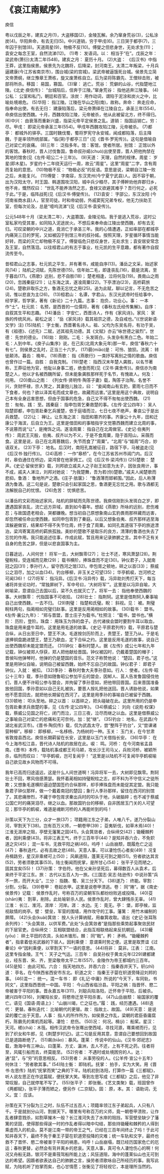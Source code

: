 # 《哀江南赋序》

<span class="r">庾信

<link href="../../css/style.css" rel="stylesheet" type="text/css" />

<div class="p">

粤以戊辰之年，建亥之月(1)，大盗移国(2)，金陵瓦解。余乃窜身荒谷(3)，公私涂炭(4)。华阳奔命，有去无归(5)。中兴道销，穷于甲戌(6)。三日哭于都亭(7)，三年囚于别馆(8)。天道周星(9)，物极不反(10)。傅燮之但悲身世，无处求生(11)； 袁安之每念王室，自然流涕(12)。
<span class="comment">
(1)粤： 发语词。以： 相当于“在”。戊辰之年： 梁武帝(萧衍)太清二年(548)。建亥之月： 夏历十月。
(2)大盗： 《后汉书》中指王莽，这里指侯景。侯景先为北魏将，后降梁，封河南王。太清二年叛梁，十月兵逼建康(今江苏省南京市)，围台城(梁的宫城)。梁武帝被逼饿死台城。侯景先立简文帝萧纲，继立豫章王萧栋，旋又废萧栋自立。后为梁将陈霸先、王僧辩击败，被部将所杀。移国： 易国，篡国。
(3)窜： 逃亡。荒谷： 荒僻的山谷，代指楚地江陵。《北史·庾信传》： “台城陷后，信奔于江陵。”窜身荒谷： 指他逃奔江陵事。
(4)公私： 公室和私门，朝廷和百官。涂炭： 用作动词，谓陷于泥涂和炭火之中，比喻处境艰危。
(5)华阳： 指江陵。江陵在华山之阳(南)，故称。奔命： 奔走应命，指奉命出使。有去无归： 建康陷落后，梁元帝萧绎在江陵自立。承圣三年(554)，命庾信出使西魏。十月，西魏攻陷江陵，元帝被杀，他从此被留北方，终不得归。
(6)中兴： 由衰落而重新兴盛，指梁元帝平定侯景之乱。道销： 指国运销亡。穷： 尽。甲戌： 即梁元帝承圣三年(554)。甲戌年西魏攻陷江陵，元帝被杀。
(7)都亭： 都城外的驿亭。三国时魏伐蜀，蜀将罗宪守永安城，闻成都陷落，后主降魏，于是率领所统部属，“临(哭)于都亭三日” (见《晋书·罗宪传》)。这句是借喻自己对梁亡的哀痛。
(8)三年： 泛指多年。馆：客馆，使者所居。别馆： 正馆以外的客馆。春秋时，晋人讨伐鲁国，鲁命叔孙婼(chuò)出使至晋，晋人把他拘禁在箕地的馆舍(见《左传·昭公二十三年》)。
(9)天道： 天理，自然的规律。周星： 岁星(即木星)。岁星约十二年绕天运行一周，故云“周星”。这里“周星”二字，含有周而复始的意思。
(10)物极不反： “物极必反”的反语。意思是说，梁朝自江陵一败之后，未能复兴。
(11)傅燮： 字南容，东汉灵州(今宁夏宁武县)人。因不容于朝，出为汉阳太守。时王国、韩遂围攻汉阳，城中兵少粮尽，其子傅幹劝他弃郡归乡，他不肯，慨然叹曰： “世乱不能养浩然之志，食禄又欲避其难乎？吾行何之，必死于此。”于是，临阵战死(见《后汉书·傅燮传》)。
(12)袁安： 字邵公，东汉汝阳 (今河南省商水县)人，官至司徒。时和帝幼弱，外戚窦宪兄弟专权，他无力扶助王室，但每次论及，总是“噫呜流涕”(见《后汉书·袁安传》)。
</span>

<div class="translation">

公元548年十月（梁太清二年），大盗篡国，金陵沦陷。我于是逃入荒谷，这时公室私家均受其害，如同陷入泥途炭火。不想后来奉命由江陵出使西魏，却有去无归。可叹梁朝的中兴之道，竟消亡于承圣三年。我的心情遭遇，正如率部在都城亭内痛哭三日的罗宪，又如被囚于别馆三年的叔孙婼。按照天理，岁星循环事情当能好转，而梁的灭亡却物极不反了。傅燮临危只悲叹身世，无处求生；袁安居安常念及王室，自然落泪。以往桓君山的有志于事业，杜元凯的生平意趣，都有著作自叙流传至今。

</div>

昔桓君山之志事，杜元凯之平生，并有著书，咸能自序(13)。潘岳之文采，始述家风(14)； 陆机之词赋，先陈世德(15)。信年始二毛，即逢丧乱(16)，藐是流离，至于暮齿(17)。《燕歌》远别，悲不自胜(18)； 楚老相逢，泣将何及(19)。畏南山之雨(20)，忽践秦庭(21)； 让东海之滨，遂飡周粟(22)。下亭漂泊(23)，高桥羁旅(24)。楚歌非取乐之方，鲁酒无忘忧之用(25)。追为此赋，聊以记言，不无危苦之词，惟以悲哀为主(26)。
<span class="comment">
(13)桓君山： 名谭，字君山，东汉光武帝时任给事中，经学家，哲学家，著有《新论》二十九篇。志事： 抱负，功业心。事： 一本作“士”。杜元凯： 名预，是西晋的一位儒将，著有《春秋左氏经传集解》。自序：自叙其生平和志趣。
(14)潘岳： 字安仁，西晋诗人，作有《家风诗》。家风： 家族的传统风尚。裴松之说： “岳《家风诗》载其祖宗之德，及自戒也。”(《世说新语·文学》注)
(15)陆机： 字士衡，西晋著名诗人。祖、父均为东吴名将，有功于吴，有《祖德》、《述先》二赋，述其祖先功德。其《文赋》亦云“咏世德之骏烈”。世德： 先世的德业。
(16)始： 刚刚。二毛： 头发斑白，头发杂有黑白二色。年始二毛：人到中年。《庾子山集序》说，在己亥(北周大象元年)那一年，庾信“春秋六十有七”。则侯景之乱时，正当三十六岁。
(17)藐(miǎo)是： 可怜、狼狈。流离： 转徙颠沛。暮齿： 晚年。
(18)燕歌： 指《燕歌行》一类抒写离别之情的歌曲。庾信也曾作过一篇。自胜： 自我克制。
(19)楚老： 指西汉末年楚人龚胜，以名节著称，王莽征他为官，他耻以身事二姓，绝食而死(见《汉书·龚舍传》)。庾信亦为南楚之人，他以才名被西魏所留，但未能象龚胜那样死于名节，有愧故人。何及： 何用。
(20)南山之雨： 《列女传·贤明传·陶答子妻》载，陶答子治陶，名誉不兴，贪财怀禄，宗人贺之，其妻抱儿独泣，曰： “妾闻南山有玄豹，雾雨七日而不下食者，何也？欲以泽其毛而成文章也，故藏而远害。”这里是用这个典故，说明自己本有全身远害思想，但由于国事的危急，自己又不得不匆匆出使西魏。
(21)忽： 匆匆。践： 至。践秦庭： 指申包胥乞秦救楚的事。《左传·定公四年》： 吴人陷楚郢都，申包胥赴秦乞兵援楚，依于庭墙而泣，七日七夜不绝声，秦哀公于是出兵救楚。
(22)让： 禅让。让东海之滨： 指田和篡齐的事。齐康公十九年，田和迁康公于海滨，后自立为王。这里是借田和的事暗指宇文觉篡西魏而建立北周的事，不说篡而说“让”，是掩饰之词。遂飡周粟： 指自己在北周做官。《史记·伯夷列传》： 周武王灭殷，伯夷、叔齐以为不义，于是不食周粟，隐于首阳山，采薇而食。这里是说，自己在北周篡魏后，失节而食了“周粟”。“北周”与“姬周”巧合，妙语双关。
(23)下亭： 地名。后汉时，南阳孔嵩被征召，路宿下亭，马被盗走(见《后汉书·独行传》)。
(24)高桥： 一作“皋桥”，在今江苏省苏州市阊门内。后汉时，皋伯通住在桥边，梁鸿曾在他家佣工。(见《后汉书·梁鸿传》)
(25)楚歌： 楚声。《史记·留侯世家》载，刘邦欲立戚夫人之子赵王如意为太子，因张良用计，事不成，戚夫人涕泣，刘邦对她说： “为我楚舞，吾为若(你)楚歌。”戚夫人闻楚歌而悲抑。鲁酒： 鲁地所产之酒。《庄子·胠箧》： “鲁酒薄而邯郸围。”因此，后人称薄酒为鲁酒。这二句是说，楚歌只会引起家国之思，鲁酒更无忘忧之用。歌与酒都无法解脱自己的忧恨。
(26)危苦： 忧惧悲苦。
</span>

<div class="translation">

以潘岳的文彩而始述家风，陆机的辞赋而先陈世德。我庾信刚到头发斑白之岁，即遭遇国家丧乱，流亡远方异域，直到如今暮年。想起《燕歌》所咏的远别，悲伤难忍；与故国遗老相会，哭都嫌晚。想当初自己原想象南山玄豹畏雨那样藏而远害，却忽然被任命出使西魏，如同申包胥到了秦庭。以后又想象伯夷、叔齐那样逃至海滨躲避做官，结果却不得不失节仕周，终于食了周粟。如同孔嵩道宿下亭的旅途漂泊，梁鸿寄寓高桥的羁旅孤独。美妙的楚歌不是取乐的良方，清薄的鲁酒也失去了忘忧的作用。我只能追述往事，作成此赋，暂且用来记录肺腑之言。其中不乏有关自身的危苦之辞，但是以悲哀国事为主。

</div>

日暮途远，人间何世！ 将军一去，大树飘零(27)； 壮士不还，寒风萧瑟(28)。荆璧睨柱，受连城而见欺(29)； 载书横阶，捧珠盘而不定(30)。钟仪君子，入就南冠之囚(31)；季孙行人，留守西河之馆(32)。申包胥之顿地，碎之以首(33)； 蔡威公之泪尽，加之以血(34)。钓台移柳，非玉关之可望(35)； 华亭鹤唳，岂河桥之可闻(36)！
<span class="comment">
(27)将军： 指冯异。《后汉书·冯异传》载，冯异助刘秀打天下，每当诸将并坐论功时，“常独屏树下，军中号曰，‘大树将军’”。这里是以冯异自喻，大树喻梁，意谓自己去国以后，梁不久也就灭亡了。将军一去： 指他奉使西魏的事。大树飘零： 代指国事不可收拾。
(28)壮士： 指荆轲。这里是借荆轲入秦事喻自己出使西魏，一去不归。
(29)荆璧： 指楚和氏璧。睨： 斜视。见： 被。荆璧睨柱两句，指蔺相如完璧归赵事。这里是反用蔺相如的故事。
(30)载书： 盟书。《左传·襄公九年》： “郑与晋盟，晋士庄子为载书。”杜预注： “载书，盟书也。”横阶： 历阶，登阶。珠盘： 用珠玉为饰的盘子。古代诸侯会盟时要割牛耳以取血，珠盘是用来盛牛耳的。这里是用毛遂的故事。《史记·平原君列传》载，平原君与楚合纵，从日出至日中，楚王不决。毛遂按剑历阶而上，责楚王，楚王乃从。于是毛遂捧铜盘跪进楚王，楚王乃歃血，定下合纵之约。这里是反用毛遂的故事，说自己出使西魏却未能定盟而还。
(31)钟仪：春秋时楚人。据《左传》成公七年和九年记载，钟仪被郑人俘获，郑人把他献给晋国。钟仪被囚时，仍戴着楚国的帽子； 晋侯叫他弹琴时，他弹的仍是楚国的音乐。范文子称赞他说： “楚囚，君子也。”这里是用钟仪自喻，说明自己被留西魏，始终不忘自己的故国。钟仪君子： 即君子钟仪。入就： 被扣。
(32)季孙： 春秋时鲁大夫季孙意如。行人： 使者。《左传·昭公十三年》载，季孙意如随鲁昭公参加平丘的盟会，因邾人、莒人告发鲁国侵伐他们，晋人便不许昭公参与盟会，并拘留了季孙意如，把他带回晋国。后来晋国准备放他回国，季孙意如以自己无礼被执，要晋人按礼把他送回。晋人诱胁他说，如果他不愿意回去，就把他长期留在西河了。这里是用季孙的事喻自已被留于西魏。
(33)顿地： 叩头至地。碎之以首： 以首碎之，把头碰破在此。这里所用的仍是申包胥赴秦求兵救楚的事，见《左传·定公四年》。
(34)蔡威公： 刘向《说苑·权谋》载，蔡威公见国之将亡，闭门而泣，三日三夜，泣尽而继之以血。这里是借蔡威公之事喻自己对梁亡的悲痛和无可奈何。加：犹“继”。
(35)钓台： 地名，在武昌(今湖北省武汉市)。《晋书·陶侃传》载，侃为武昌太守，尝“整阵于钓台”，又“尝课诸营种柳”。移柳： 即栘柳，一名栘杨，为杨树的一种。玉关： 玉门关，在今甘肃省敦煌县西北。庾信长期羁留在长安，这里是以玉门关借指长安。
(36)华亭： 在今上海市松江县，晋代诗人陆机的故居在此。唳： 鸣。河桥： 在今河南省孟县南。《晋书》本传，载陆机事成都王司马颖，攻长沙王司马乂，兵败河桥，被颖所杀，临刑而叹曰： “华亭鹤唳，岂可复闻乎！ ”这里是以陆机不可复闻华亭鹤唳喻自己欲见故乡风物而不可得。
</span>

<div class="translation">

我年已高而归途遥远，这是什么人间世道啊！冯异将军一去，大树即见飘零。荆轲壮士不回，寒风倍感萧瑟。我怀着蔺相如持璧睨柱之志，却不料为不守信义之徒所欺；又想象毛遂横阶逼迫楚国签约合纵那样，却手捧珠盘而未能促其定盟。我只能象君子钟仪那样，做一个戴着南冠的楚囚；象行人季孙那样，留住在西河的别馆了。其悲痛惨烈，不藏于申包胥求秦出兵时的叩头于地，头破脑碎；也不减于蔡威公国亡时的痛哭泪尽，继之以血。那故国钓台的移柳，自非困居玉门关的人可望见；那华亭的鹤唳，难道是魂断河桥的人再能听到的吗！

</div>

孙策以天下为三分，众才一旅(37)； 项籍用江东之子弟，人唯八千。遂乃分裂山河，宰割天下(38)。岂有百万义师，一朝卷甲(39)； 芟夷斩伐，如草木焉(40)！ 江淮无涯岸之阻，亭壁无藩篱之固(41)。头会箕敛者，合纵缔交(42)；锄耰棘矜者，因利乘便(43)。将非江表王气，终于三百年乎(44)？是知并吞六合，不免轵道之灾(45)； 混一车书，无救平阳之祸(46)。呜呼！ 山岳崩颓，既履危亡之运(47)； 春秋迭代，必有去故之悲(48)。天意人事，可以凄怆伤心者矣(49)！ 况复舟楫路穷，星汉非乘槎可上(50)； 风飙道阻，蓬莱无可到之期(51)。穷者欲达其言(52)，劳者须歌其事(53)。陆士衡闻而抚掌，是所甘心(54)； 张平子见而陋之，固其宜矣(55)！
<span class="comment">
(37)孙策： 字伯符。他在父亲孙坚死后，募得数百人从袁术，后来终于平定江东。旅： 古代以五百人为一旅。《三国志·吴志·陆逊传》中说孙策“兵不一旅，而开大业”。三分： 指魏、蜀、吴三分天下。
(38)遂乃： 终能。宰割： 分割，分裂。
(39)卷甲： 卷起衣甲。这里是说卷甲溃逃。卷： 同“捲”。据《南史·侯景传》记载： 侯景作乱时，号称百万的梁朝军队都纷纷败逃或投降。
(40)芟(shān)夷： 割草，削除。此处喻斩杀人民。侯景作乱时，曾大肆残杀无辜。
(41)江淮： 长江、淮河。涯岸： 河岸。涯： 水边。无： 竟无。亭： 堡，即亭候，监视敌情的岗亭。壁： 壁垒，军营的围墙，用作攻守的工事。藩篱： 用竹木编制的屏障。
(42)头会(kuài)箕敛： 按人头计算纳赋，用畚箕收取。语出《史记·张耳陈余列传》： “头会箕敛，以供军费。”此处“头会箕敛者”是指那些乘势起事聚敛民财的下层官吏。合纵缔交： 互相联盟结合，此指互相联络起来反抗朝廷。
(43)耰(yōu)： 碎土平田的农具，头如木锥形。棘： 同“戟”。矜： 矛柄。“锄耰棘矜者”，指拿着低劣武器的下层人。因利乘便： 意谓乘时势之便。这里是取贾谊《过秦论》中“因利乘便，以宰割天下”一语的意思。
(44)将非： 莫非。江表： 江南。这里专指金陵。王气： 天子之气运。三百年： 自吴孙权于黄龙元年(229)建都建业，经东晋、宋、齐，至梁敬帝太平二年(557)，金陵作为帝王都城约三百年。
(45)是知： 由此可知。六合： 指天地四方。并吞六合： 指秦吞并天下。轵(zhǐ)道： 亭名，在今陕西省西安市东北。轵道之灾： 指秦王子婴在轵道旁降迎刘邦的事。
(46)混一： 统一。混一车书： 即《礼记·中庸》所说的“今天下，车同轨，书同文”，这里指西晋统一中国。平阳： 今山西省临汾县。平阳之祸：指晋怀、愍二帝被害于平阳的事。晋永嘉五年(311)，刘聪兵陷洛阳，迁怀帝于平阳，后被杀。建兴四年(316)，刘曜陷长安，将愍帝迁至平阳杀害。
(47)山岳崩颓： 喻国家的覆亡。语见《国语·周语上》： “山崩川竭，亡之征也。”履： 践，经历遭遇。(48)迭代： 更替。春秋迭代： 比喻朝代的更替。故： 指故土、故国。
(49)天意： 是说梁的覆亡出于天意。人事： 指人的所作所为，如侯景之作乱，梁朝的君臣昏庸腐朽，陈霸先的乘机而起等。凄怆： 悲伤。
(50)况： 何况。楫(jí)： 船桨。星汉：天河。槎(chá)：木筏。相传汉武帝令张骞出使西域，寻找河源，骞乘槎而行，见到了织女和牛郎，见《荆楚岁时记》。这二句是反用其意，意谓自己要想回到故国已是道路断绝了。
(51)飙(biāo)：暴风。蓬莱： 传说中的仙山。《汉书·郊祀志》载，渤海中有三神山，曰蓬莱、方丈、瀛洲，去人不还，上有不死之药。往者将至，风辄引船而去，终莫能至。
(52)穷者： 不遇时或处境困穷的人。达： 通“显”，与“穷”的意思相反。
(53)劳者： 从事劳役的人。《公羊传·宣公十五年》何休注： “劳者歌其事。”
(54)陆士衡： 即陆机。抚掌： 拍手，实为大笑。用《晋书·左思传》陆机“抚掌而笑”之典的下半。陆机初到洛阳，打算作一篇《三都赋》，听人说左思正在作这篇赋，便抚掌大笑。等到左思写成《三都赋》之后，他见了非常叹服，自己就停笔不写了。
(55)张平子： 即张衡。《艺文类聚》载，班固曾作《两都赋》，张平子薄而陋之，便另作《二京赋》。固： 原，本。其： 语助词，无义。宜： 应该。
</span>

<div class="translation">

孙策在天下分裂为三之时，队伍不过五百人；项籍率领江东子弟起兵，人只有八千。于是就剖分山河，割据天下。哪里有号称百万的义师，竟一朝卷甲溃败，让作乱者肆意戮杀，如割草摧木一般？长江淮河失去了水岸的阻挡，军营壁垒缺少了藩篱的坚固，使得那些得逞一时的作乱者得以暗中勾结，那些持锄耰和棘矜的人得到乘虚而入的机会。莫不是江南一带的帝王之气，已经在三百年间终止了吗！于此可知并吞天下，最终不免于秦王子婴在轵道旁投降的灾难；统一车轨和文字，最终也救不了晋怀、愍二帝被害于平阳的祸患。呜呼！山岳崩塌，既已经历国家危亡的厄运；春秋更替，必然会有背井离乡的悲哀。天意人事，真可令人凄怆伤心的啊！何况又舟船无路，银河不是乘筏驾船所能上达；风狂道阻，海中的蓬莱仙山也无可到达的希望。因踬者欲表达自己的肺腑之言，操劳者须歌咏自己所经历的事。我写此赋，为陆机听了拍掌而矣，也心甘情愿；张衡见了将轻视它，本是理所当然的。

</div>　　
